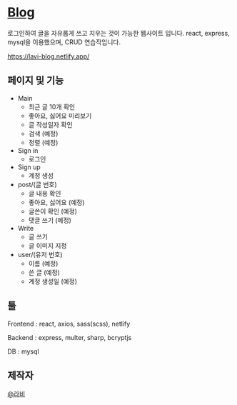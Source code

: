 # [Blog](https://lavi-blog.netlify.app/)
로그인하여 글을 자유롭게 쓰고 지우는 것이 가능한 웹사이트 입니다.
react, express, mysql을 이용했으며, CRUD 연습작입니다.

https://lavi-blog.netlify.app/

## 페이지 및 기능
- Main
  - 최근 글 10개 확인
  - 좋아요, 싫어요 미리보기
  - 글 작성일자 확인
  - 검색 (예정)
  - 정렬 (예정)
- Sign in
  - 로그인
- Sign up
  - 계정 생성
- post/(글 번호)
  - 글 내용 확인
  - 좋아요, 싫어요 (예정)
  - 글쓴이 확인 (예정)
  - 댓글 쓰기 (예정)
- Write
  - 글 쓰기
  - 글 이미지 지정
- user/(유저 번호)
  - 이름 (예정)
  - 쓴 글 (예정)
  - 계정 생성일 (예정)

## 툴
Frontend : react, axios, sass(scss), netlify

Backend : express, multer, sharp, bcryptjs

DB : mysql

## 제작자
[@라비](https://github.com/lavi27)
